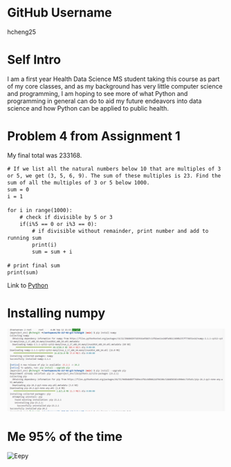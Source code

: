 # GitHub Username
hcheng25

# Self Intro
I am a first year Health Data Science MS student taking this course as part of my core classes, and as my background has very little computer science and programming, I am hoping to see more of what Python and programming in general can do to aid my future endeavors into data science and how Python can be applied to public health.

# Problem 4 from Assignment 1
My final total was 233168.
```
# If we list all the natural numbers below 10 that are multiples of 3 or 5, we get (3, 5, 6, 9). The sum of these multiples is 23. Find the sum of all the multiples of 3 or 5 below 1000.
sum = 0
i = 1

for i in range(1000):
    # check if divisible by 5 or 3
    if(i%5 == 0 or i%3 == 0):
        # if divisible without remainder, print number and add to running sum
        print(i)
        sum = sum + i

# print final sum
print(sum)
```

Link to [Python](https://www.python.org/)

# Installing numpy
![Screenshot](image.png)

# Me 95% of the time
![Eepy](https://pbs.twimg.com/media/GAl7bcjWMAAXJ_H?format=jpg&name=medium)